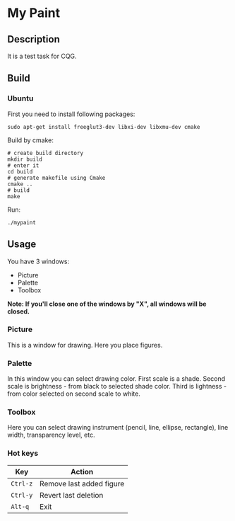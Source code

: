 # My Paint

## Description

It is a test task for CQG.

## Build

### Ubuntu

First you need to install following packages:

	sudo apt-get install freeglut3-dev libxi-dev libxmu-dev cmake

Build by cmake:

	# create build directory
	mkdir build
	# enter it
	cd build
	# generate makefile using Cmake
	cmake ..
	# build
	make

Run:

	./mypaint

## Usage

You have 3 windows:

* Picture
* Palette
* Toolbox

**Note: If you'll close one of the windows by "X", all windows will be closed.**

### Picture

This is a window for drawing. Here you place figures.

### Palette

In this window you can select drawing color. First scale is a shade.
Second scale is brightness - from black to selected shade color.
Third is lightness - from color selected on second scale to white.

### Toolbox

Here you can select drawing instrument (pencil, line, ellipse, rectangle),
line width, transparency level, etc.

### Hot keys

|	Key		|	Action					|
|-----------|---------------------------|
| `Ctrl-z`	| Remove last added figure	|
| `Ctrl-y`	| Revert last deletion		|
| `Alt-q`	| Exit						|